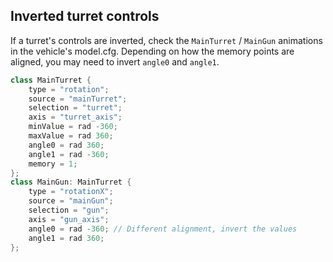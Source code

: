 ## Inverted turret controls
If a turret's controls are inverted, check the `MainTurret` / `MainGun` animations in the vehicle's model.cfg. Depending on how the memory points are aligned, you may need to invert `angle0` and `angle1`.

```cpp
class MainTurret {
    type = "rotation";
    source = "mainTurret";
    selection = "turret";
    axis = "turret_axis";
    minValue = rad -360;
    maxValue = rad 360;
    angle0 = rad 360;
    angle1 = rad -360;
    memory = 1;
};
class MainGun: MainTurret {
    type = "rotationX";
    source = "mainGun";
    selection = "gun";
    axis = "gun_axis";
    angle0 = rad -360; // Different alignment, invert the values
    angle1 = rad 360;
};
```